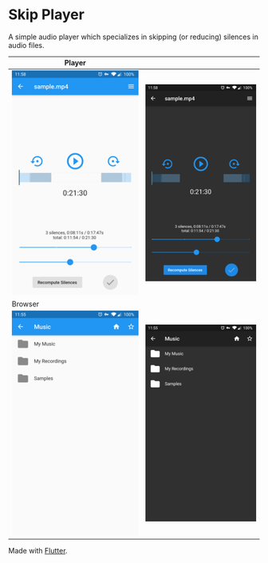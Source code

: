 # Skip Player

A simple audio player which specializes in skipping (or reducing) silences in audio files.

|Player| |
| --- | --- |
|![player light](/screenshots/03-player-light.png)|![player dark](/screenshots/04-player-dark.png)|
| Browser | |
|![browser light](/screenshots/01-browser-light.png)|![browser dark](/screenshots/02-browser-dark.png)|

Made with [Flutter](https://flutter.dev).
